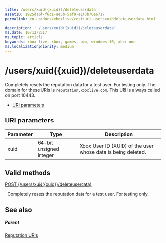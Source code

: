 ```yaml
---
title: /users/xuid({xuid})/deleteuserdata
assetID: 1925da6f-f6c1-ae5b-5af9-e143b70e6717
permalink: en-us/docs/xboxlive/rest/uri-usersxuiddeleteuserdata.html

description: ' /users/xuid({xuid})/deleteuserdata'
ms.date: 10/12/2017
ms.topic: article
keywords: xbox live, xbox, games, uwp, windows 10, xbox one
ms.localizationpriority: medium
---
```

# /users/xuid({xuid})/deleteuserdata
Completely resets the reputation data for a test user. For testing only. 
The domain for these URIs is `reputation.xboxlive.com`. This URI is always called on port 10443.
 
  * [URI parameters](#ID4EV)
 
<a id="ID4EV"></a>

 
## URI parameters
 
| Parameter| Type| Description| 
| --- | --- | --- | 
| xuid| 64-bit unsigned integer| Xbox User ID (XUID) of the user whose data is being deleted.| 
  
<a id="ID4EYB"></a>

 
## Valid methods

[POST (/users/xuid({xuid})/deleteuserdata)](uri-usersxuiddeleteuserdatapost.md)

&nbsp;&nbsp;Completely resets the reputation data for a test user. For testing only.
 
<a id="ID4ECC"></a>

 
## See also
 
<a id="ID4EEC"></a>

 
##### Parent 

[Reputation URIs](atoc-reference-reputation.md)

   